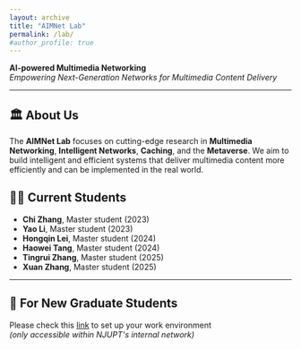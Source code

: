 ```yaml
---
layout: archive
title: "AIMNet Lab"
permalink: /lab/
#author_profile: true
---
```


**AI-powered Multimedia Networking**  
*Empowering Next-Generation Networks for Multimedia Content Delivery*

---

## 🏛 About Us
The **AIMNet Lab** focuses on cutting-edge research in **Multimedia Networking**, **Intelligent Networks**, **Caching**, and the **Metaverse**. We aim to build intelligent and efficient systems that deliver multimedia content more efficiently and can be implemented in the real world.


## 👩‍🎓 Current Students
- **Chi Zhang**, Master student (2023)  
- **Yao Li**, Master student (2023)  
- **Hongqin Lei**, Master student (2024)  
- **Haowei Tang**, Master student (2024)  
- **Tingrui Zhang**, Master student (2025)  
- **Xuan Zhang**, Master student (2025)  

---

## 📢 For New Graduate Students
Please check this [link](http://10.6.3.51:80) to set up your work environment  
*(only accessible within NJUPT's internal network)*



